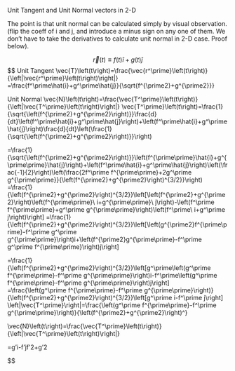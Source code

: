 
Unit Tangent and Unit Normal vectors in 2-D

The point is that unit normal can be calculated simply by visual observation. (flip the coeff of i and j, and introduce a minus sign on any one of them. We don’t have to take the derivatives to calculate unit normal in 2-D case. Proof below).

$$
\vec{r}(t) \equiv f(t) \hat{i}+g(t) \hat{j}
$$
$$
Unit Tangent 
\vec{T}\left(t\right)=\frac{\vec{r^\prime}\left(t\right)}{\left|\vec{r^\prime}\left(t\right)\right|}
=\frac{f^\prime\hat{i}+g^\prime\hat{j}}{\sqrt{f^{\prime2}+g^{\prime2}}}

Unit Normal
\vec{N}\left(t\right)=\frac{\vec{T^\prime}\left(t\right)}{\left|\vec{T^\prime}\left(t\right)\right|}
\vec{T^\prime}\left(t\right)=\frac{1}{\sqrt{\left(f^{\prime2}+g^{\prime2}\right)}}\frac{d}{dt}\left(f^\prime\hat{i}+g^\prime\hat{j}\right)+\left(f^\prime\hat{i}+g^\prime\hat{j}\right)\frac{d}{dt}\left(\frac{1}{\sqrt{\left(f^{\prime2}+g^{\prime2}\right)}}\right)

=\frac{1}{\sqrt{\left(f^{\prime2}+g^{\prime2}\right)}}\left(f^{\prime\prime}\hat{i}+g^{\prime\prime}\hat{j}\right)+\left(f^\prime\hat{i}+g^\prime\hat{j}\right)\left(\frac{-1}{2}\right)\left(\frac{2f^\prime f^{\prime\prime}+2g^\prime g^{\prime\prime}}{\left(f^{\prime2}+g^{\prime2}\right)^{3/2}}\right)
=\frac{1}{\left(f^{\prime2}+g^{\prime2}\right)^{3/2}}\left[\left(f^{\prime2}+g^{\prime2}\right)\left(f^{\prime\prime}\ i+g^{\prime\prime}\ j\right)-\left(f^\prime f^{\prime\prime}+g^\prime g^{\prime\prime}\right)\left(f^\prime\ i+g^\prime j\right)\right]
=\frac{1}{\left(f^{\prime2}+g^{\prime2}\right)^{3/2}}\left[\left(g^{\prime2}f^{\prime\prime}-f^\prime g^\prime g^{\prime\prime}\right)i+\left(f^{\prime2}g^{\prime\prime}-f^\prime g^\prime f^{\prime\prime}\right)j\right]

=\frac{1}{\left(f^{\prime2}+g^{\prime2}\right)^{3/2}}\left[g^\prime\left(g^\prime f^{\prime\prime}-f^\prime g^{\prime\prime}\right)i-f^\prime\left(g^\prime f^{\prime\prime}-f^\prime g^{\prime\prime}\right)j\right]
=\frac{\left(g^\prime f^{\prime\prime}-f^\prime g^{\prime\prime}\right)}{\left(f^{\prime2}+g^{\prime2}\right)^{3/2}}\left[g^\prime i-f^\prime j\right]
\left|\vec{T^\prime}\right|=\frac{\left(g^\prime f^{\prime\prime}-f^\prime g^{\prime\prime}\right)}{\left(f^{\prime2}+g^{\prime2}\right)^}

\vec{N}\left(t\right)=\frac{\vec{T^\prime}\left(t\right)}{\left|\vec{T^\prime}\left(t\right)\right|}

=g’i-f’jf’2+g’2

$$















